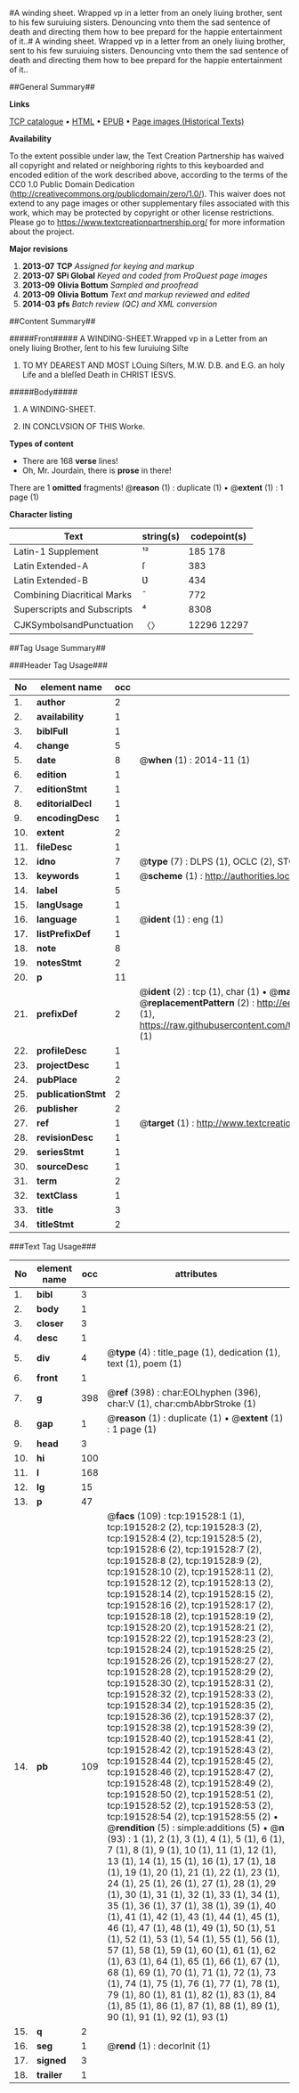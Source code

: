 #A winding sheet. Wrapped vp in a letter from an onely liuing brother, sent to his few suruiuing sisters.  Denouncing vnto them the sad sentence of death and directing them how to bee prepard for the happie entertainment of it..#
A winding sheet. Wrapped vp in a letter from an onely liuing brother, sent to his few suruiuing sisters.  Denouncing vnto them the sad sentence of death and directing them how to bee prepard for the happie entertainment of it..

##General Summary##

**Links**

[TCP catalogue](http://www.ota.ox.ac.uk/tcp/)  • 
[HTML](http://tei.it.ox.ac.uk/tcp/Texts-HTML/free/B07/B07590.html)  • 
[EPUB](http://tei.it.ox.ac.uk/tcp/Texts-EPUB/free/B07/B07590.epub) • 
[Page images (Historical Texts)](https://historicaltexts.jisc.ac.uk/eebo-166384401e)

**Availability**

To the extent possible under law, the Text Creation Partnership has waived all copyright and related or neighboring rights to this keyboarded and encoded edition of the work described above, according to the terms of the CC0 1.0 Public Domain Dedication (http://creativecommons.org/publicdomain/zero/1.0/). This waiver does not extend to any page images or other supplementary files associated with this work, which may be protected by copyright or other license restrictions. Please go to https://www.textcreationpartnership.org/ for more information about the project.

**Major revisions**

1. __2013-07__ __TCP__ *Assigned for keying and markup*
1. __2013-07__ __SPi Global__ *Keyed and coded from ProQuest page images*
1. __2013-09__ __Olivia Bottum__ *Sampled and proofread*
1. __2013-09__ __Olivia Bottum__ *Text and markup reviewed and edited*
1. __2014-03__ __pfs__ *Batch review (QC) and XML conversion*

##Content Summary##

#####Front#####
A WINDING-SHEET.Wrapped vp in a Letter from an onely liuing Brother, ſent to his few ſuruiuing Siſte
1. TO MY DEAREST AND MOST LOuing Siſters, M.W. D.B. and E.G. an holy Life and a bleſſed Death in CHRIST IESVS.

#####Body#####

1. A WINDING-SHEET.

1. IN CONCLVSION OF THIS Worke.

**Types of content**

  * There are 168 **verse** lines!
  * Oh, Mr. Jourdain, there is **prose** in there!

There are 1 **omitted** fragments! 
 @__reason__ (1) : duplicate (1)  •  @__extent__ (1) : 1 page (1)

**Character listing**


|Text|string(s)|codepoint(s)|
|---|---|---|
|Latin-1 Supplement|¹²|185 178|
|Latin Extended-A|ſ|383|
|Latin Extended-B|Ʋ|434|
|Combining             Diacritical Marks|̄|772|
|Superscripts             and Subscripts|⁴|8308|
|CJKSymbolsandPunctuation|〈〉|12296 12297|

##Tag Usage Summary##

###Header Tag Usage###

|No|element name|occ|attributes|
|---|---|---|---|
|1.|__author__|2||
|2.|__availability__|1||
|3.|__biblFull__|1||
|4.|__change__|5||
|5.|__date__|8| @__when__ (1) : 2014-11 (1)|
|6.|__edition__|1||
|7.|__editionStmt__|1||
|8.|__editorialDecl__|1||
|9.|__encodingDesc__|1||
|10.|__extent__|2||
|11.|__fileDesc__|1||
|12.|__idno__|7| @__type__ (7) : DLPS (1), OCLC (2), STC (2), EEBO-CITATION (1), VID (1)|
|13.|__keywords__|1| @__scheme__ (1) : http://authorities.loc.gov/ (1)|
|14.|__label__|5||
|15.|__langUsage__|1||
|16.|__language__|1| @__ident__ (1) : eng (1)|
|17.|__listPrefixDef__|1||
|18.|__note__|8||
|19.|__notesStmt__|2||
|20.|__p__|11||
|21.|__prefixDef__|2| @__ident__ (2) : tcp (1), char (1)  •  @__matchPattern__ (2) : ([0-9\-]+):([0-9IVX]+) (1), (.+) (1)  •  @__replacementPattern__ (2) : http://eebo.chadwyck.com/downloadtiff?vid=$1&page=$2 (1), https://raw.githubusercontent.com/textcreationpartnership/Texts/master/tcpchars.xml#$1 (1)|
|22.|__profileDesc__|1||
|23.|__projectDesc__|1||
|24.|__pubPlace__|2||
|25.|__publicationStmt__|2||
|26.|__publisher__|2||
|27.|__ref__|1| @__target__ (1) : http://www.textcreationpartnership.org/docs/. (1)|
|28.|__revisionDesc__|1||
|29.|__seriesStmt__|1||
|30.|__sourceDesc__|1||
|31.|__term__|2||
|32.|__textClass__|1||
|33.|__title__|3||
|34.|__titleStmt__|2||


###Text Tag Usage###

|No|element name|occ|attributes|
|---|---|---|---|
|1.|__bibl__|3||
|2.|__body__|1||
|3.|__closer__|3||
|4.|__desc__|1||
|5.|__div__|4| @__type__ (4) : title_page (1), dedication (1), text (1), poem (1)|
|6.|__front__|1||
|7.|__g__|398| @__ref__ (398) : char:EOLhyphen (396), char:V (1), char:cmbAbbrStroke (1)|
|8.|__gap__|1| @__reason__ (1) : duplicate (1)  •  @__extent__ (1) : 1 page (1)|
|9.|__head__|3||
|10.|__hi__|100||
|11.|__l__|168||
|12.|__lg__|15||
|13.|__p__|47||
|14.|__pb__|109| @__facs__ (109) : tcp:191528:1 (1), tcp:191528:2 (2), tcp:191528:3 (2), tcp:191528:4 (2), tcp:191528:5 (2), tcp:191528:6 (2), tcp:191528:7 (2), tcp:191528:8 (2), tcp:191528:9 (2), tcp:191528:10 (2), tcp:191528:11 (2), tcp:191528:12 (2), tcp:191528:13 (2), tcp:191528:14 (2), tcp:191528:15 (2), tcp:191528:16 (2), tcp:191528:17 (2), tcp:191528:18 (2), tcp:191528:19 (2), tcp:191528:20 (2), tcp:191528:21 (2), tcp:191528:22 (2), tcp:191528:23 (2), tcp:191528:24 (2), tcp:191528:25 (2), tcp:191528:26 (2), tcp:191528:27 (2), tcp:191528:28 (2), tcp:191528:29 (2), tcp:191528:30 (2), tcp:191528:31 (2), tcp:191528:32 (2), tcp:191528:33 (2), tcp:191528:34 (2), tcp:191528:35 (2), tcp:191528:36 (2), tcp:191528:37 (2), tcp:191528:38 (2), tcp:191528:39 (2), tcp:191528:40 (2), tcp:191528:41 (2), tcp:191528:42 (2), tcp:191528:43 (2), tcp:191528:44 (2), tcp:191528:45 (2), tcp:191528:46 (2), tcp:191528:47 (2), tcp:191528:48 (2), tcp:191528:49 (2), tcp:191528:50 (2), tcp:191528:51 (2), tcp:191528:52 (2), tcp:191528:53 (2), tcp:191528:54 (2), tcp:191528:55 (2)  •  @__rendition__ (5) : simple:additions (5)  •  @__n__ (93) : 1 (1), 2 (1), 3 (1), 4 (1), 5 (1), 6 (1), 7 (1), 8 (1), 9 (1), 10 (1), 11 (1), 12 (1), 13 (1), 14 (1), 15 (1), 16 (1), 17 (1), 18 (1), 19 (1), 20 (1), 21 (1), 22 (1), 23 (1), 24 (1), 25 (1), 26 (1), 27 (1), 28 (1), 29 (1), 30 (1), 31 (1), 32 (1), 33 (1), 34 (1), 35 (1), 36 (1), 37 (1), 38 (1), 39 (1), 40 (1), 41 (1), 42 (1), 43 (1), 44 (1), 45 (1), 46 (1), 47 (1), 48 (1), 49 (1), 50 (1), 51 (1), 52 (1), 53 (1), 54 (1), 55 (1), 56 (1), 57 (1), 58 (1), 59 (1), 60 (1), 61 (1), 62 (1), 63 (1), 64 (1), 65 (1), 66 (1), 67 (1), 68 (1), 69 (1), 70 (1), 71 (1), 72 (1), 73 (1), 74 (1), 75 (1), 76 (1), 77 (1), 78 (1), 79 (1), 80 (1), 81 (1), 82 (1), 83 (1), 84 (1), 85 (1), 86 (1), 87 (1), 88 (1), 89 (1), 90 (1), 91 (1), 92 (1), 93 (1)|
|15.|__q__|2||
|16.|__seg__|1| @__rend__ (1) : decorInit (1)|
|17.|__signed__|3||
|18.|__trailer__|1||
